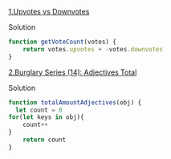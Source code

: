 [1.Upvotes vs Downvotes](https://edabit.com/challenge/654ABGmNS5GqscE8C)

Solution

```js
function getVoteCount(votes) {
	return votes.upvotes + -votes.downvotes
}
```

[2.Burglary Series (14): Adjectives Total](https://edabit.com/challenge/NkMTBCxMkt4meHpa4)

Solution

```js
function totalAmountAdjectives(obj) {
  let count = 0
for(let keys in obj){
    count++
}
    return count
}
```

